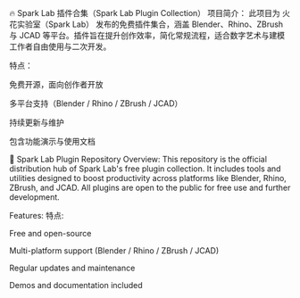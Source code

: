 🔥 Spark Lab 插件合集（Spark Lab Plugin Collection）
项目简介：
此项目为 火花实验室（Spark Lab） 发布的免费插件集合，涵盖 Blender、Rhino、ZBrush 与 JCAD 等平台。插件旨在提升创作效率，简化常规流程，适合数字艺术与建模工作者自由使用与二次开发。

特点：

免费开源，面向创作者开放

多平台支持（Blender / Rhino / ZBrush / JCAD）

持续更新与维护

包含功能演示与使用文档

🔧 Spark Lab Plugin Repository
Overview:
This repository is the official distribution hub of Spark Lab's free plugin collection. It includes tools and utilities designed to boost productivity across platforms like Blender, Rhino, ZBrush, and JCAD. All plugins are open to the public for free use and further development.

Features:   特点:

Free and open-source

Multi-platform support (Blender / Rhino / ZBrush / JCAD)

Regular updates and maintenance

Demos and documentation included
